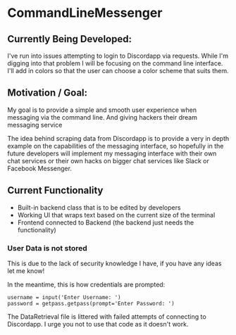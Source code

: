 # **CommandLineMessenger**

## Currently Being Developed:
I've run into issues attempting to login to Discordapp via requests. While I'm digging into that problem I will be focusing on the command line interface. I'll add in colors so that the user can choose a color scheme that suits them.

## Motivation / Goal:
My goal is to provide a simple and smooth user experience when messaging via the command line. And giving hackers their dream messaging service

The idea behind scraping data from Discordapp is to provide a very in depth example on the capabilities of the messaging interface, so hopefully in the future developers will implement my messaging interface with their own chat services or their own hacks on bigger chat services like Slack or Facebook Messenger.

## **Current Functionality**
- Built-in backend class that is to be edited by developers
- Working UI that wraps text based on the current size of the terminal
- Frontend connected to Backend (the backend just needs the functionality)

### User Data is not stored
This is due to the lack of security knowledge I have, if you have any ideas let me know!

In the meantime, this is how credentials are prompted:
```
username = input('Enter Username: ')
password = getpass.getpass(prompt='Enter Password: ')
```

The DataRetrieval file is littered with failed attempts of connecting to Discordapp. I urge you not to use that code as it doesn't work.
